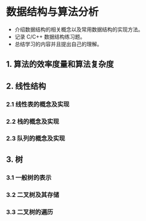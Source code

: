# 数据结构与算法分析

- 介绍数据结构的相关概念以及常用数据结构的实现方法。
- 记录 C/C++ 数据结构练习题。
- 总结学习的内容并且提出自己的理解。

## 1. 算法的效率度量和算法复杂度

## 2. 线性结构
### 2.1 线性表的概念及实现
### 2.2 栈的概念及实现
### 2.3 队列的概念及实现

## 3. 树
### 3.1 一般树的表示
### 3.2 二叉树及其存储
### 3.3 二叉树的遍历
